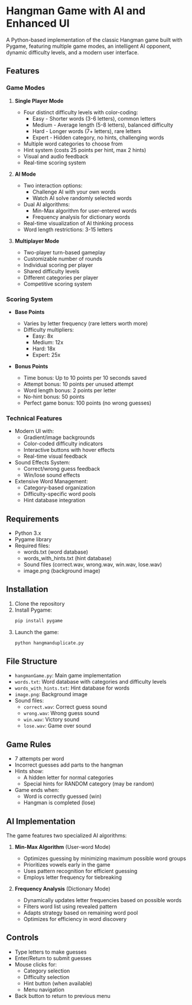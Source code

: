 # Hangman Game with AI and Enhanced UI

A Python-based implementation of the classic Hangman game built with Pygame, featuring multiple game modes, an intelligent AI opponent, dynamic difficulty levels, and a modern user interface.

## Features

### Game Modes

1. **Single Player Mode**
   - Four distinct difficulty levels with color-coding:
     - Easy - Shorter words (3-6 letters), common letters
     - Medium - Average length (5-8 letters), balanced difficulty
     - Hard - Longer words (7+ letters), rare letters
     - Expert - Hidden category, no hints, challenging words
   - Multiple word categories to choose from
   - Hint system (costs 25 points per hint, max 2 hints)
   - Visual and audio feedback
   - Real-time scoring system

2. **AI Mode**
   - Two interaction options:
     - Challenge AI with your own words
     - Watch AI solve randomly selected words
   - Dual AI algorithms:
     - Min-Max algorithm for user-entered words
     - Frequency analysis for dictionary words
   - Real-time visualization of AI thinking process
   - Word length restrictions: 3-15 letters

3. **Multiplayer Mode**
   - Two-player turn-based gameplay
   - Customizable number of rounds
   - Individual scoring per player
   - Shared difficulty levels
   - Different categories per player
   - Competitive scoring system

### Scoring System

- **Base Points**
  - Varies by letter frequency (rare letters worth more)
  - Difficulty multipliers:
    - Easy: 8x
    - Medium: 12x
    - Hard: 18x
    - Expert: 25x

- **Bonus Points**
  - Time bonus: Up to 10 points per 10 seconds saved
  - Attempt bonus: 10 points per unused attempt
  - Word length bonus: 2 points per letter
  - No-hint bonus: 50 points
  - Perfect game bonus: 100 points (no wrong guesses)

### Technical Features
- Modern UI with:
  - Gradient/image backgrounds
  - Color-coded difficulty indicators
  - Interactive buttons with hover effects
  - Real-time visual feedback
- Sound Effects System:
  - Correct/wrong guess feedback
  - Win/lose sound effects
- Extensive Word Management:
  - Category-based organization
  - Difficulty-specific word pools
  - Hint database integration

## Requirements
- Python 3.x
- Pygame library
- Required files:
  - words.txt (word database)
  - words_with_hints.txt (hint database)
  - Sound files (correct.wav, wrong.wav, win.wav, lose.wav)
  - image.png (background image)

## Installation
1. Clone the repository
2. Install Pygame:
   ```bash
   pip install pygame
   ```
3. Launch the game:
   ```bash
   python hangmanduplicate.py
   ```

## File Structure
- `hangmanGame.py`: Main game implementation
- `words.txt`: Word database with categories and difficulty levels
- `words_with_hints.txt`: Hint database for words
- `image.png`: Background image
- Sound files:
  - `correct.wav`: Correct guess sound
  - `wrong.wav`: Wrong guess sound
  - `win.wav`: Victory sound
  - `lose.wav`: Game over sound

## Game Rules

- 7 attempts per word
- Incorrect guesses add parts to the hangman
- Hints show:
  - A hidden letter for normal categories
  - Special hints for RANDOM category (may be random)
- Game ends when:
  - Word is correctly guessed (win)
  - Hangman is completed (lose)

## AI Implementation

The game features two specialized AI algorithms:

1. **Min-Max Algorithm** (User-word Mode)
   - Optimizes guessing by minimizing maximum possible word groups
   - Prioritizes vowels early in the game
   - Uses pattern recognition for efficient guessing
   - Employs letter frequency for tiebreaking

2. **Frequency Analysis** (Dictionary Mode)
   - Dynamically updates letter frequencies based on possible words
   - Filters word list using revealed pattern
   - Adapts strategy based on remaining word pool
   - Optimizes for efficiency in word discovery

## Controls

- Type letters to make guesses
- Enter/Return to submit guesses
- Mouse clicks for:
  - Category selection
  - Difficulty selection
  - Hint button (when available)
  - Menu navigation
- Back button to return to previous menu
